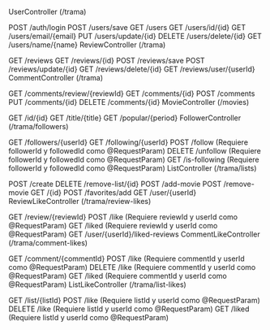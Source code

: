 UserController (/trama)


POST /auth/login
POST /users/save
GET /users
GET /users/id/{id}
GET /users/email/{email}
PUT /users/update/{id}
DELETE /users/delete/{id}
GET /users/name/{name}
ReviewController (/trama)


GET /reviews
GET /reviews/{id}
POST /reviews/save
POST /reviews/update/{id}
GET /reviews/delete/{id}
GET /reviews/user/{userId}
CommentController (/trama)


GET /comments/review/{reviewId}
GET /comments/{id}
POST /comments
PUT /comments/{id}
DELETE /comments/{id}
MovieController (/movies)


GET /id/{id}
GET /title/{title}
GET /popular/{period}
FollowerController (/trama/followers)


GET /followers/{userId}
GET /following/{userId}
POST /follow (Requiere followerId y followedId como @RequestParam)
DELETE /unfollow (Requiere followerId y followedId como @RequestParam)
GET /is-following (Requiere followerId y followedId como @RequestParam)
ListController (/trama/lists)


POST /create
DELETE /remove-list/{id}
POST /add-movie
POST /remove-movie
GET /{id}
POST /favorites/add
GET /user/{userId}
ReviewLikeController (/trama/review-likes)


GET /review/{reviewId}
POST /like (Requiere reviewId y userId como @RequestParam)
GET /liked (Requiere reviewId y userId como @RequestParam)
GET /user/{userId}/liked-reviews
CommentLikeController (/trama/comment-likes)


GET /comment/{commentId}
POST /like (Requiere commentId y userId como @RequestParam)
DELETE /like (Requiere commentId y userId como @RequestParam)
GET /liked (Requiere commentId y userId como @RequestParam)
ListLikeController (/trama/list-likes)


GET /list/{listId}
POST /like (Requiere listId y userId como @RequestParam)
DELETE /like (Requiere listId y userId como @RequestParam)
GET /liked (Requiere listId y userId como @RequestParam)